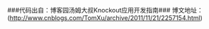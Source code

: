 ###代码出自：博客园汤姆大叔Knockout应用开发指南###
博文地址：(http://www.cnblogs.com/TomXu/archive/2011/11/21/2257154.html)